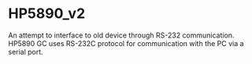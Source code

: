 # HP5890_v2
An attempt to interface to old device through RS-232 communication.
HP5890 GC uses RS-232C protocol for communication with the PC via a serial port.
